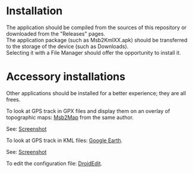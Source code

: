 # Installation
The application should be compiled from the sources of this
repository or downloaded from the "Releases" pages.  
The application package (such as Msb2KmlXX.apk) should be transferred 
to the storage of the device (such as Downloads).  
Selecting it with a File Manager should offer the opportunity to install it.

# Accessory installations
Other applications should be installed for a better experience;
they are all frees.

To look at GPS track in GPX files and display them on an
overlay of topographic maps:
[Msb2Map](https://github.com/msb2kml/Msb2Map/) from the same author.

See: [Screenshot](Gallery/Screenshot_2019-10-16-14-36-39.jpg)

To look at GPS track in KML files: [Google Earth](https://play.google.com/store/apps/details?id=com.google.earth).

See: [Screenshot](Gallery/Screenshot_2017-11-22-15-49-49.jpg)

To edit the configuration file: [DroidEdit](https://play.google.com/store/apps/details?id=com.aor.droidedit).

